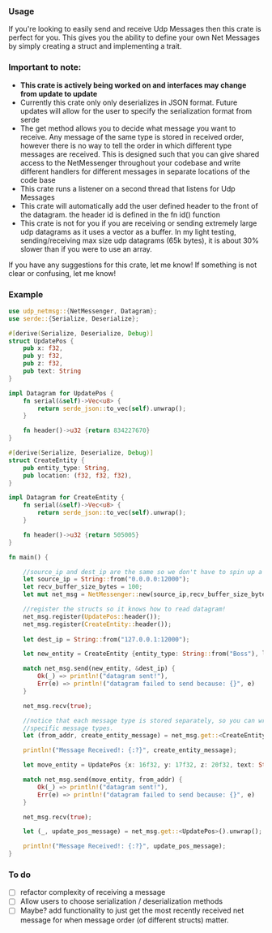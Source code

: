 ### Usage
If you're looking to easily send and receive Udp Messages then this crate is perfect for you. 
This gives you the ability to define your own Net Messages by simply creating a struct
and implementing a trait. 

### Important to note:
- **This crate is actively being worked on and interfaces may change from update to update**
- Currently this crate only only deserializes in JSON format. Future updates will allow for the user to specify the serialization format from serde
- The get method allows you to decide what message you want to receive. Any message of the same type is stored in received order, however there is no way to tell the order in which different type messages are received. This is designed such that you can give shared access to the NetMessenger throughout your codebase and write different handlers for different messages in separate locations of the code base
- This crate runs a listener on a second thread that listens for Udp Messages
- This crate will automatically add the user defined header to the front of the datagram. the header id is 
defined in the fn id() function
- This crate is not for you if you are receiving or sending extremely large udp datagrams
as it uses a vector as a buffer. In my light testing, sending/receiving max size udp datagrams
(65k bytes), it is about 30% slower than if you were to use an array.

If you have any suggestions for this crate, let me know! If something is not clear or confusing, let me know!

### Example
```rust
use udp_netmsg::{NetMessenger, Datagram};
use serde::{Serialize, Deserialize};

#[derive(Serialize, Deserialize, Debug)]
struct UpdatePos {
    pub x: f32,
    pub y: f32,
    pub z: f32,
    pub text: String
}

impl Datagram for UpdatePos {
    fn serial(&self)->Vec<u8> {
        return serde_json::to_vec(self).unwrap();
    }

    fn header()->u32 {return 834227670}
}

#[derive(Serialize, Deserialize, Debug)]
struct CreateEntity {
    pub entity_type: String,
    pub location: (f32, f32, f32),
}

impl Datagram for CreateEntity {
    fn serial(&self)->Vec<u8> {
        return serde_json::to_vec(self).unwrap();
    }

    fn header()->u32 {return 505005}
}

fn main() {

    //source_ip and dest_ip are the same so we don't have to spin up a server and client
    let source_ip = String::from("0.0.0.0:12000");
    let recv_buffer_size_bytes = 100;
    let mut net_msg = NetMessenger::new(source_ip,recv_buffer_size_bytes).unwrap();

    //register the structs so it knows how to read datagram!
    net_msg.register(UpdatePos::header());
    net_msg.register(CreateEntity::header());
    
    let dest_ip = String::from("127.0.0.1:12000");

    let new_entity = CreateEntity {entity_type: String::from("Boss"), location: (50f32, 15f32, 17f32)};

    match net_msg.send(new_entity, &dest_ip) {
        Ok(_) => println!("datagram sent!"),
        Err(e) => println!("datagram failed to send because: {}", e)
    }

    net_msg.recv(true);

    //notice that each message type is stored separately, so you can write handlers in your code that check for
    //specific message types.
    let (from_addr, create_entity_message) = net_msg.get::<CreateEntity>().unwrap();

    println!("Message Received!: {:?}", create_entity_message);

    let move_entity = UpdatePos {x: 16f32, y: 17f32, z: 20f32, text: String::from("Hello! I Moved")};

    match net_msg.send(move_entity, from_addr) {
        Ok(_) => println!("datagram sent!"),
        Err(e) => println!("datagram failed to send because: {}", e)
    }

    net_msg.recv(true);

    let (_, update_pos_message) = net_msg.get::<UpdatePos>().unwrap();

    println!("Message Received!: {:?}", update_pos_message);
}
```

### To do 
- [ ] refactor complexity of receiving a message
- [ ] Allow users to choose serialization / deserialization methods
- [ ] Maybe? add functionality to just get the most recently received net message for when message order (of different structs) matter. 